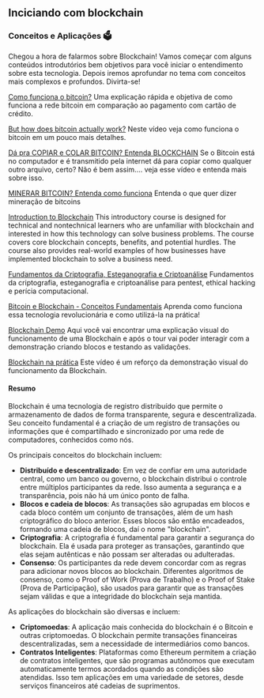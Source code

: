 ## Inciciando com blockchain
### Conceitos e Aplicações 🗳️

Chegou a hora de falarmos sobre Blockchain! Vamos começar com alguns conteúdos introdutórios bem objetivos para você iniciar o entendimento sobre esta tecnologia. Depois iremos aprofundar no tema com conceitos mais complexos e profundos. Divirta-se!

[Como funciona o bitcoin?](https://www.youtube.com/watch?v=SzAuB2FG79A&ab_channel=BBCNews)
Uma explicação rápida e objetiva de como funciona a rede bitcoin em comparação ao pagamento com cartão de crédito.

[But how does bitcoin actually work?](https://www.youtube.com/watch?v=bBC-nXj3Ng4)
Neste vídeo veja como funciona o bitcoin em um pouco mais detalhes.

[Dá pra COPIAR e COLAR BITCOIN? Entenda BLOCKCHAIN](https://www.youtube.com/watch?v=0Mt16eeCv78&ab_channel=ManualdoMundo)
Se o Bitcoin está no computador e é transmitido pela internet dá para copiar como qualquer outro arquivo, certo? Não é bem assim.... veja esse vídeo e entenda mais sobre isso.

[MINERAR BITCOIN? Entenda como funciona](https://www.youtube.com/watch?v=neK8MtkySKU&ab_channel=ManualdoMundo)
Entenda o que quer dizer mineração de bitcoins

[Introduction to Blockchain](https://explore.skillbuilder.aws/learn/course/internal/view/elearning/462/introduction-to-blockchain)
This introductory course is designed for technical and nontechnical learners who are unfamiliar with blockchain and interested in how this technology can solve business problems. The course covers core blockchain concepts, benefits, and potential hurdles. The course also provides real-world examples of how businesses have implemented blockchain to solve a business need.

[Fundamentos da Criptografia, Esteganografia e Criptoanálise](udemy.com/course/fundamentos-da-criptografia/learn/lecture/24722596?learning_path_id=3851832#overview)
Fundamentos da criptografia, esteganografia e criptoanálise para pentest, ethical hacking e perícia computacional.

[Bitcoin e Blockchain - Conceitos Fundamentais](https://compassuol.udemy.com/course/bitcoin-e-blockchain-conceitos-fundamentais/learn/lecture/8955710?learning_path_id=3851832#overview)
Aprenda como funciona essa tecnologia revolucionária e como utilizá-la na prática!

[Blockchain Demo](https://blockchaindemo.io/)
Aqui você vai encontrar uma explicação visual do funcionamento de uma Blockchain e após o tour vai poder interagir com a demonstração criando blocos e testando as validações.

[Blockchain na prática](https://www.youtube.com/watch?v=7C4WLunfW3E)
Este vídeo é um reforço da demonstração visual do funcionamento da Blockchain.

#### Resumo
Blockchain é uma tecnologia de registro distribuído que permite o armazenamento de dados de forma transparente, segura e descentralizada. Seu conceito fundamental é a criação de um registro de transações ou informações que é compartilhado e sincronizado por uma rede de computadores, conhecidos como nós.

Os principais conceitos do blockchain incluem:

- **Distribuído e descentralizado**: Em vez de confiar em uma autoridade central, como um banco ou governo, o blockchain distribui o controle entre múltiplos participantes da rede. Isso aumenta a segurança e a transparência, pois não há um único ponto de falha.
- **Blocos e cadeia de blocos**: As transações são agrupadas em blocos e cada bloco contém um conjunto de transações, além de um hash criptográfico do bloco anterior. Esses blocos são então encadeados, formando uma cadeia de blocos, daí o nome "blockchain".
- **Criptografia**: A criptografia é fundamental para garantir a segurança do blockchain. Ela é usada para proteger as transações, garantindo que elas sejam autênticas e não possam ser alteradas ou adulteradas.
- **Consenso**: Os participantes da rede devem concordar com as regras para adicionar novos blocos ao blockchain. Diferentes algoritmos de consenso, como o Proof of Work (Prova de Trabalho) e o Proof of Stake (Prova de Participação), são usados para garantir que as transações sejam válidas e que a integridade do blockchain seja mantida.

As aplicações do blockchain são diversas e incluem:

- **Criptomoedas**: A aplicação mais conhecida do blockchain é o Bitcoin e outras criptomoedas. O blockchain permite transações financeiras descentralizadas, sem a necessidade de intermediários como bancos.
- **Contratos Inteligentes**: Plataformas como Ethereum permitem a criação de contratos inteligentes, que são programas autônomos que executam automaticamente termos acordados quando as condições são atendidas. Isso tem aplicações em uma variedade de setores, desde serviços financeiros até cadeias de suprimentos.
